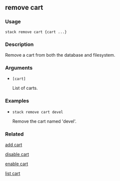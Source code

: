## remove cart

### Usage

`stack remove cart {cart ...}`

### Description

Remove a cart from both the database and filesystem.

### Arguments

* `[cart]`

   List of carts.


### Examples

* `stack remove cart devel`

   Remove the cart named 'devel'.


### Related
[add cart](add-cart)

[disable cart](disable-cart)

[enable cart](enable-cart)

[list cart](list-cart)


